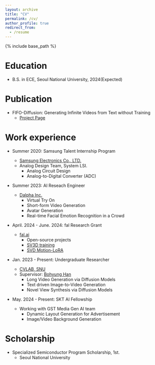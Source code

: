 ```yaml
---
layout: archive
title: "CV"
permalink: /cv/
author_profile: true
redirect_from:
  - /resume
---
```


{% include base_path %}

Education
======
* B.S. in ECE, Seoul National University, 2024(Expected)

Publication
=====
* FIFO-Diffusion: Generating Infinite Videos from Text without Training
  * [Project Page](https://jjihwan.github.io/projects/FIFO-Diffusion)

Work experience
======
* Summer 2020: Samsung Talent Internship Program
  * [Samsung Electronics Co., LTD.](https://semiconductor.samsung.com/us/)
  * Analog Design Team, System LSI.
    * Analog Circuit Design
    * Analog-to-Digital Converter (ADC)

* Summer 2023: AI Reseach Engineer
  * [Dalpha Inc.](https://dalpha.so/en)
    * Virtual Try On
    * Short-form Video Generation
    * Avatar Generation
    * Real-time Facial Emotion Recognition in a Crowd

* April. 2024 - June. 2024: fal Research Grant
  * [fal.ai](https://fal.ai/)
    * Open-source projects
    * [SV3D training](https://github.com/jjihwan/SV3D-fine-tune)
    * [SVD Motion-LoRA](https://github.com/tykim0507/Motion-LoRA)

* Jan. 2023 - Present: Undergraduate Researcher
  * [CVLAB, SNU](https://cv.snu.ac.kr/)
  * Supervisor: [Bohyung Han](https://cv.snu.ac.kr/index.php/~bhhan/)
    * Long Video Generation via Diffusion Models
    * Text driven Image-to-Video Generation
    * Novel View Synthesis via Diffusion Models

* May. 2024 - Present: SKT AI Fellowship
  * Working with GST Media Gen AI team
    * Dynamic Layout Generation for Advertisement
    * Image/Video Background Generation

Scholarship
======
* Specialized Semiconductor Program Scholarship, 1st.
  * Seoul National University